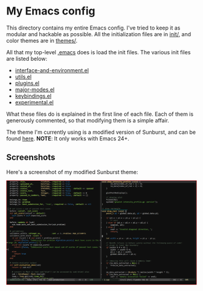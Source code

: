 My Emacs config
===============

This directory contains my entire Emacs config. I've tried to keep it as modular
and hackable as possible. All the initialization files are in [init/](init), and
color themes are in [themes/](themes).

All that my top-level [.emacs](../.emacs) does is load the init files. The
various init files are listed below:

 - [interface-and-environment.el](init/interface-and-environment.el)
 - [utils.el](init/utils.el)
 - [plugins.el](init/plugins.el)
 - [major-modes.el](init/major-modes.el)
 - [keybindings.el](init/keybindings.el)
 - [experimental.el](init/experimental.el)

What these files do is explained in the first line of each file. Each of them is
generously commented, so that modifying them is a simple affair.

The theme I'm currently using is a modified version of Sunburst, and can be
found [here](themes/sunburst-theme.el). **NOTE**: It only works with Emacs 24+.

Screenshots
-----------

Here's a screenshot of my modified Sunburst theme:

![My modified Sunburst theme for Emacs 24](sunburst.png)
